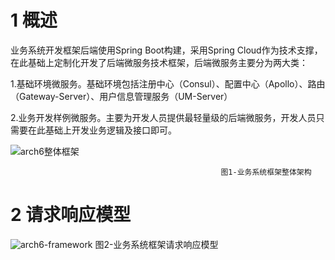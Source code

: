 # 1 概述
业务系统开发框架后端使用Spring Boot构建，采用Spring Cloud作为技术支撑，在此基础上定制化开发了后端微服务技术框架，后端微服务主要分为两大类：

1.基础环境微服务。基础环境包括注册中心（Consul）、配置中心（Apollo）、路由（Gateway-Server）、用户信息管理服务（UM-Server）

2.业务开发样例微服务。主要为开发人员提供最轻量级的后端微服务，开发人员只需要在此基础上开发业务逻辑及接口即可。

![arch6整体框架](http://git.jsptz.com/cloud/pictures/raw/master/arch6/arch6%E6%95%B4%E4%BD%93%E6%9E%B6%E6%9E%84.png)

                                                   图1-业务系统框架整体架构
# 2 请求响应模型
![arch6-framework](http://git.jsptz.com/cloud/pictures/raw/master/arch6/%E8%AF%B7%E6%B1%82%E5%93%8D%E5%BA%94%E6%A8%A1%E5%9E%8B.png)
                                                   图2-业务系统框架请求响应模型

